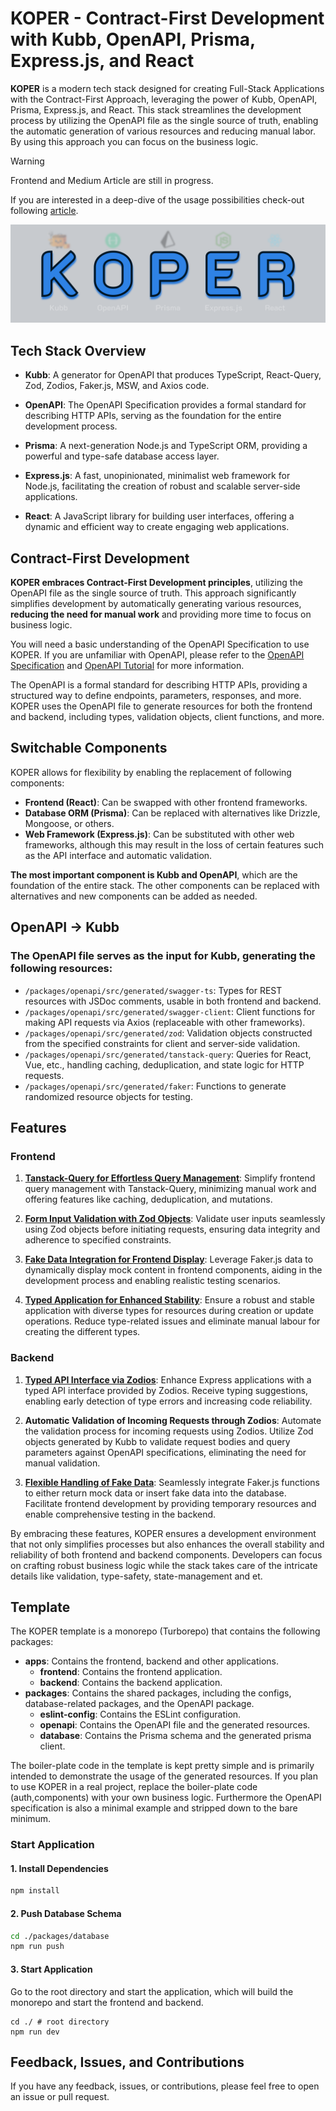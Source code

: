 
# KOPER - Contract-First Development with Kubb, OpenAPI, Prisma, Express.js, and React
**KOPER** is a modern tech stack designed for creating Full-Stack Applications with the Contract-First Approach, leveraging the power of Kubb, OpenAPI, Prisma, Express.js, and React. This stack streamlines the development process by utilizing the OpenAPI file as the single source of truth, enabling the automatic generation of various resources and reducing manual labor. By using this approach you can focus on the business logic.

> [!WARNING]
> Frontend and Medium Article are still in progress.

If you are interested in a deep-dive of the usage possibilities check-out following [article]().

![](/.docs/images/KOPER.png)

## Tech Stack Overview

- **Kubb**: A generator for OpenAPI that produces TypeScript, React-Query, Zod, Zodios, Faker.js, MSW, and Axios code.

- **OpenAPI**: The OpenAPI Specification provides a formal standard for describing HTTP APIs, serving as the foundation for the entire development process.

- **Prisma**: A next-generation Node.js and TypeScript ORM, providing a powerful and type-safe database access layer.

- **Express.js**: A fast, unopinionated, minimalist web framework for Node.js, facilitating the creation of robust and scalable server-side applications.

- **React**: A JavaScript library for building user interfaces, offering a dynamic and efficient way to create engaging web applications.

## Contract-First Development

**KOPER embraces Contract-First Development principles**, utilizing the OpenAPI file as the single source of truth.
This approach significantly simplifies development by automatically generating various resources, **reducing the need for manual work** and providing more time to focus on business logic.

You will need a basic understanding of the OpenAPI Specification to use KOPER. If you are unfamiliar with OpenAPI, please refer to the [OpenAPI Specification](https://swagger.io/specification/) and [OpenAPI Tutorial](https://swagger.io/resources/open-api/) for more information.

The OpenAPI is a formal standard for describing HTTP APIs, providing a structured way to define endpoints, parameters, responses, and more. KOPER uses the OpenAPI file to generate resources for both the frontend and backend, including types, validation objects, client functions, and more.

## Switchable Components
KOPER allows for flexibility by enabling the replacement of following components:

- **Frontend (React)**: Can be swapped with other frontend frameworks.
- **Database ORM (Prisma)**: Can be replaced with alternatives like Drizzle, Mongoose, or others.
- **Web Framework (Express.js)**: Can be substituted with other web frameworks, although this may result in the loss of certain features such as the API interface and automatic validation.

**The most important component is Kubb and OpenAPI**, which are the foundation of the entire stack. The other components can be replaced with alternatives and new components can be added as needed.

## OpenAPI -> Kubb

### The OpenAPI file serves as the input for Kubb, generating the following resources:

- `/packages/openapi/src/generated/swagger-ts`: Types for REST resources with JSDoc comments, usable in both frontend and backend.
- `/packages/openapi/src/generated/swagger-client`: Client functions for making API requests via Axios (replaceable with other frameworks).
- `/packages/openapi/src/generated/zod`: Validation objects constructed from the specified constraints for client and server-side validation.
- `/packages/openapi/src/generated/tanstack-query`: Queries for React, Vue, etc., handling caching, deduplication, and state logic for HTTP requests.
- `/packages/openapi/src/generated/faker`: Functions to generate randomized resource objects for testing.

## Features

### Frontend

1. **[Tanstack-Query for Effortless Query Management](https://tanstack.com/query/latest)**:
Simplify frontend query management with Tanstack-Query, minimizing manual work and offering features like caching, deduplication, and mutations.
   
2. **[Form Input Validation with Zod Objects](https://zod.dev/)**:
Validate user inputs seamlessly using Zod objects before initiating requests, ensuring data integrity and adherence to specified constraints.

3. **[Fake Data Integration for Frontend Display](https://fakerjs.dev/)**:
Leverage Faker.js data to dynamically display mock content in frontend components, aiding in the development process and enabling realistic testing scenarios.

4. **[Typed Application for Enhanced Stability](https://www.typescriptlang.org/)**:
Ensure a robust and stable application with diverse types for resources during creation or update operations. Reduce type-related issues and eliminate manual labour for creating the different types.

### Backend

1. **[Typed API Interface via Zodios](https://www.zodios.org/docs/server/express-app)**:
Enhance Express applications with a typed API interface provided by Zodios. Receive typing suggestions, enabling early detection of type errors and increasing code reliability.

2. **Automatic Validation of Incoming Requests through Zodios**:
Automate the validation process for incoming requests using Zodios. Utilize Zod objects generated by Kubb to validate request bodies and query parameters against OpenAPI specifications, eliminating the need for manual validation.

3. **[Flexible Handling of Fake Data](https://fakerjs.dev/)**:
Seamlessly integrate Faker.js functions to either return mock data or insert fake data into the database. Facilitate frontend development by providing temporary resources and enable comprehensive testing in the backend.

By embracing these features, KOPER ensures a development environment that not only simplifies processes but also enhances the overall stability and reliability of both frontend and backend components. Developers can focus on crafting robust business logic while the stack takes care of the intricate details like validation, type-safety, state-management and et.

## Template
The KOPER template is a monorepo (Turborepo) that contains the following packages:
- **apps**: Contains the frontend, backend and other applications.
    - **frontend**: Contains the frontend application.
    - **backend**: Contains the backend application.
- **packages**: Contains the shared packages, including the configs, database-related packages, and the OpenAPI package.
    - **eslint-config**: Contains the ESLint configuration.
    - **openapi**: Contains the OpenAPI file and the generated resources.
    - **database**: Contains the Prisma schema and the generated prisma client.

The boiler-plate code in the template is kept pretty simple and is primarily intended to demonstrate the usage of the generated resources. If you plan to use KOPER in a real project, replace the boiler-plate code (auth,components) with your own business logic.
Furthermore the OpenAPI specification is also a minimal example and stripped down to the bare minimum.

### Start Application
#### 1. Install Dependencies
```bash
npm install
```
#### 2. Push Database Schema
```bash
cd ./packages/database
npm run push
```
#### 3. Start Application
Go to the root directory and start the application, which will build the monorepo and start the frontend and backend.
```
cd ./ # root directory
npm run dev 
```

## Feedback, Issues, and Contributions
If you have any feedback, issues, or contributions, please feel free to open an issue or pull request.
